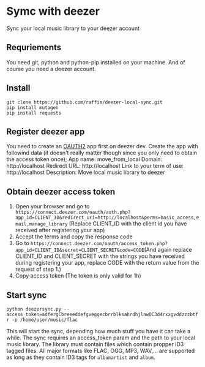 # Symc with deezer

Sync your local music library to your deezer account

## Requriements
You need git, python and python-pip installed on your machine.
And of course you need a deezer account.

## Install
```
git clone https://github.com/raffis/deezer-local-sync.git
pip install mutagen
pip install requests
```

## Register deezer app
You need to create an [OAUTH2](https://developers.deezer.com/myapps) app first on deezer dev.
 Create the app with followind data (it doesn't really matter though since you only need to obtain the access token once);
App name: move_from_local
Domain: http://localhost
Redirect URL: http://localhost
Link to your term of use: http://localhost
Description: Move local music library to deezer

## Obtain deezer access token
1. Open your browser and go to ` https://connect.deezer.com/oauth/auth.php?app_id=CLIENT_ID&redirect_uri=http://localhost&perms=basic_access,email,manage_library` (Replace CLIENT_ID with the client id you have received after registering your app)
2. Accept the terms and copy the response code
3. Go to `https://connect.deezer.com/oauth/access_token.php?app_id=CLIENT_ID&secret=CLIENT_SECRET&code=CODE`(And again replace CLIENT_ID and CLIENT_SECRET with the strings you have received during registering your app, replace CODE with the return value from the request of step 1.)
4. Copy access token (The token is only valid for 1h)

## Start sync
`python deezersync.py --access_token=adfergCbreeeddefgveggecbrrblksahrdhjlnwOC3d4rxxgvddzzzbtfr -p /home/user/music/flac`

This will start the sync, depending how much stuff you have it can take a while. The sync requires an access_token param and the path to your local music library. The library must contain files which contain propper ID3 tagged files. All major formats like FLAC, OGG, MP3, WAV,... are supported as long as they contain ID3 tags for `albumartist` and `album`.
